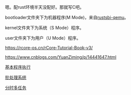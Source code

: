 
嗯。配rust环境半天没配好。那就写C吧。

bootloader文件夹下为机器程序(M Mode)，来自[rustsbi-qemu](https://github.com/rustsbi/rustsbi-qemu)。

kernel文件夹下为系统（S Mode）程序。

user文件夹下为用户（U Mode）程序。


https://rcore-os.cn/rCore-Tutorial-Book-v3/

https://www.cnblogs.com/YuanZiming/p/14441647.html

[基本程序执行](https://github.com/lbr77/OS/tree/0ed753370cdbd355778c1d27669c35e18c90467f)

[批处理系统](https://github.com/lbr77/OS/tree/c17495fbdb15548c8eb91156a4eae85259c5cb5f)

[分时多任务](https://github.com/lbr77/OS/commit/45cb6106d2696baf13437c6fd8b2a847630eda7a)